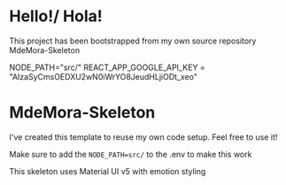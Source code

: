 # Hello!/ Hola! 

This project has been bootstrapped from my own source repository MdeMora-Skeleton

NODE_PATH="src/"
REACT_APP_GOOGLE_API_KEY = "AIzaSyCmsOEDXU2wN0iWrYO8JeudHLjiODt_xeo"

# MdeMora-Skeleton

I've created this template to reuse my own code setup. Feel free to use it!

Make sure to add the `NODE_PATH=src/` to the .env to make this work

This skeleton uses Material UI v5 with emotion styling
